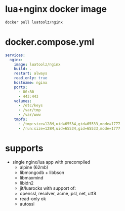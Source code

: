 # lua+nginx docker image
```bash
docker pull luatoolz/nginx
```

# docker.compose.yml
```yml
services:
  nginx:
    image: luatoolz/nginx
    build: .
    restart: always
    read_only: true
    hostname: nginx
    ports:
      - 80:80
      - 443:443
    volumes:
      - /etc/keys
      - /var/tmp
      - /var/www
    tmpfs:
      - /tmp:size=128M,uid=65534,gid=65533,mode=1777
      - /run:size=128M,uid=65534,gid=65533,mode=1777
```

# supports
* single nginx/lua app with precompiled
  - alpine (62mb)
  - libmongodb + libbson
  - libmaxmind
  - libidn2
  - jit/luarocks with support of:
  - openssl, resolver, acme, psl, net, utf8
  - read-only ok
  - autossl

